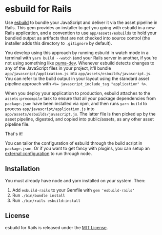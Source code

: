 # esbuild for Rails

Use [esbuild](https://esbuild.github.io) to bundle your JavaScript and deliver it via the asset pipeline in Rails. This gem provides an installer to get you going with esbuild in a new Rails application, and a convention to use `app/assets/esbuilds` to hold your bundled output as artifacts that are not checked into source control (the installer adds this directory to `.gitignore` by default).

You develop using this approach by running esbuild in watch mode in a terminal with `yarn build --watch` (and your Rails server in another, if you're not using something like [puma-dev](https://github.com/puma/puma-dev). Whenever esbuild detects changes to any of the JavaScript files in your project, it'll bundle `app/javascript/application.js` into `app/assets/esbuilds/javascript.js`. You can refer to the build output in your layout using the standard asset pipeline approach with `<%= javascript_include_tag "application" %>`.

When you deploy your application to production, esbuild attaches to the `assets:precompile` task to ensure that all your package dependencies from `package.json` have been installed via npm, and then runs `yarn build` to process `app/javascript/application.js` into `app/assets/esbuilds/javascript.js`. The latter file is then picked up by the asset pipeline, digested, and copied into public/assets, as any other asset pipeline file.

That's it!

You can tailor the configuration of esbuild through the build script in `package.json`. Or if you want to get fancy with plugins, you can setup an [external configuration](https://esbuild.github.io/getting-started/#build-scripts) to run through node.


## Installation

You must already have node and yarn installed on your system. Then:

1. Add `esbuild-rails` to your Gemfile with `gem 'esbuild-rails'`
2. Run `./bin/bundle install`
3. Run `./bin/rails esbuild:install`


## License

esbuild for Rails is released under the [MIT License](https://opensource.org/licenses/MIT).
